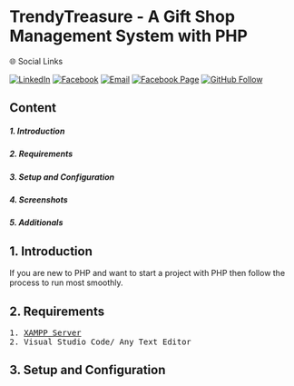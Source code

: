 <h1>TrendyTreasure - A Gift Shop Management System with PHP</h1>
</hr>
🌐 Social Links

[![LinkedIn](https://img.shields.io/badge/LinkedIn-%230077B5.svg?logo=linkedin&logoColor=white)](https://www.linkedin.com/in/tanjim-hasan-masum-46907522b/)
[![Facebook](https://img.shields.io/badge/Facebook-%231877F2.svg?logo=facebook&logoColor=white)](https://www.facebook.com/tanjimhasan.masum.73/)
[![Email](https://img.shields.io/badge/Email-D14836?logo=gmail&logoColor=white)](https://mail.google.com/mail/?view=cm&fs=1&to=masumtanjimhasan@gmail.com)
[![Facebook Page](https://img.shields.io/badge/Facebook%20Page-%231877F2.svg?logo=facebook&logoColor=white)](https://www.facebook.com/tanjimhasan.masum.73/)
[![GitHub Follow](https://img.shields.io/badge/GitHub-Follow%20Me-black?logo=github&logoColor=white)](https://github.com/masumtanjim7)

<h2>Content</h2>
</hr>
<h5>1. Introduction</h5>
<h5>2. Requirements</h5>
<h5>3. Setup and Configuration</h5>
<h5>4. Screenshots</h5>
<h5>5. Additionals</h5>

<h2>1. Introduction</h2>
</hr>
If you are new to PHP and want to start a project with PHP then follow the process to run most smoothly.

<h2>2. Requirements</h2>
</hr>
<pre>
1. <a href="https://www.apachefriends.org/download.html">XAMPP Server</a>
2. Visual Studio Code/ Any Text Editor
</pre>

<h2>3. Setup and Configuration</h2>
</hr>









